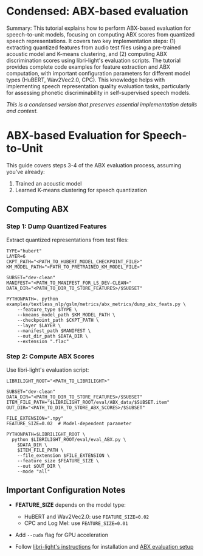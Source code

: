 # Condensed: ABX-based evaluation

Summary: This tutorial explains how to perform ABX-based evaluation for speech-to-unit models, focusing on computing ABX scores from quantized speech representations. It covers two key implementation steps: (1) extracting quantized features from audio test files using a pre-trained acoustic model and K-means clustering, and (2) computing ABX discrimination scores using libri-light's evaluation scripts. The tutorial provides complete code examples for feature extraction and ABX computation, with important configuration parameters for different model types (HuBERT, Wav2Vec2.0, CPC). This knowledge helps with implementing speech representation quality evaluation tasks, particularly for assessing phonetic discriminability in self-supervised speech models.

*This is a condensed version that preserves essential implementation details and context.*

# ABX-based Evaluation for Speech-to-Unit

This guide covers steps 3-4 of the ABX evaluation process, assuming you've already:
1. Trained an acoustic model
2. Learned K-means clustering for speech quantization

## Computing ABX

### Step 1: Dump Quantized Features

Extract quantized representations from test files:

```shell
TYPE="hubert"
LAYER=6
CKPT_PATH="<PATH_TO_HUBERT_MODEL_CHECKPOINT_FILE>"
KM_MODEL_PATH="<PATH_TO_PRETRAINED_KM_MODEL_FILE>"

SUBSET="dev-clean"
MANIFEST="<PATH_TO_MANIFEST_FOR_LS_DEV-CLEAN>"
DATA_DIR="<PATH_TO_DIR_TO_STORE_FEATURES>/$SUBSET"

PYTHONPATH=. python examples/textless_nlp/gslm/metrics/abx_metrics/dump_abx_feats.py \
    --feature_type $TYPE \
    --kmeans_model_path $KM_MODEL_PATH \
    --checkpoint_path $CKPT_PATH \
    --layer $LAYER \
    --manifest_path $MANIFEST \
    --out_dir_path $DATA_DIR \
    --extension ".flac"
```

### Step 2: Compute ABX Scores

Use libri-light's evaluation script:

```shell
LIBRILIGHT_ROOT="<PATH_TO_LIBRILIGHT>"

SUBSET="dev-clean"
DATA_DIR="<PATH_TO_DIR_TO_STORE_FEATURES>/$SUBSET"
ITEM_FILE_PATH="$LIBRILIGHT_ROOT/eval/ABX_data/$SUBSET.item"
OUT_DIR="<PATH_TO_DIR_TO_STORE_ABX_SCORES>/$SUBSET"

FILE_EXTENSION=".npy"
FEATURE_SIZE=0.02  # Model-dependent parameter

PYTHONPATH=$LIBRILIGHT_ROOT \
  python $LIBRILIGHT_ROOT/eval/eval_ABX.py \
    $DATA_DIR \
    $ITEM_FILE_PATH \
    --file_extension $FILE_EXTENSION \
    --feature_size $FEATURE_SIZE \
    --out $OUT_DIR \
    --mode "all"
```

## Important Configuration Notes

- **FEATURE_SIZE** depends on the model type:
  - HuBERT and Wav2Vec2.0: use `FEATURE_SIZE=0.02`
  - CPC and Log Mel: use `FEATURE_SIZE=0.01`
  
- Add `--cuda` flag for GPU acceleration

- Follow [libri-light's instructions](https://github.com/facebookresearch/libri-light) for installation and [ABX evaluation setup](https://github.com/facebookresearch/libri-light/tree/master/eval#abx)